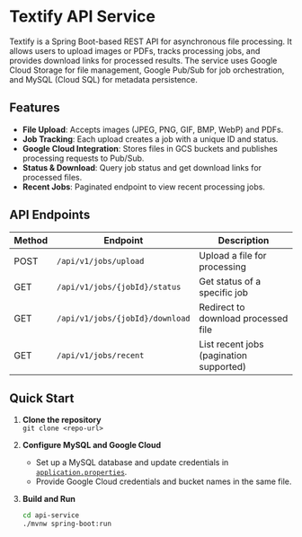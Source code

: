 # Textify API Service

Textify is a Spring Boot-based REST API for asynchronous file processing. It allows users to upload images or PDFs, tracks processing jobs, and provides download links for processed results. The service uses Google Cloud Storage for file management, Google Pub/Sub for job orchestration, and MySQL (Cloud SQL) for metadata persistence.

## Features

- **File Upload**: Accepts images (JPEG, PNG, GIF, BMP, WebP) and PDFs.
- **Job Tracking**: Each upload creates a job with a unique ID and status.
- **Google Cloud Integration**: Stores files in GCS buckets and publishes processing requests to Pub/Sub.
- **Status & Download**: Query job status and get download links for processed files.
- **Recent Jobs**: Paginated endpoint to view recent processing jobs.

## API Endpoints

| Method | Endpoint                       | Description                                 |
|--------|------------------------------- |---------------------------------------------|
| POST   | `/api/v1/jobs/upload`          | Upload a file for processing                |
| GET    | `/api/v1/jobs/{jobId}/status`  | Get status of a specific job                |
| GET    | `/api/v1/jobs/{jobId}/download`| Redirect to download processed file         |
| GET    | `/api/v1/jobs/recent`          | List recent jobs (pagination supported)     |

## Quick Start

1. **Clone the repository**  
   `git clone <repo-url>`

2. **Configure MySQL and Google Cloud**  
   - Set up a MySQL database and update credentials in [`application.properties`](api-service/src/main/resources/application.properties).
   - Provide Google Cloud credentials and bucket names in the same file.

3. **Build and Run**  
   ```sh
   cd api-service
   ./mvnw spring-boot:run